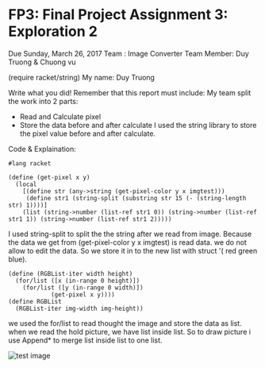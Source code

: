 # FP3: Final Project Assignment 3: Exploration 2
Due Sunday, March 26, 2017
Team : Image Converter
Team Member: Duy Truong & Chuong vu


(require racket/string)
My name: Duy Truong

Write what you did!
Remember that this report must include:
My team split the work into 2 parts:
 + Read and Calculate pixel
 + Store the data before and after calculate
I used the string library to store the pixel value before and after calculate.

Code & Explaination:

```Racket
#lang racket

(define (get-pixel x y)
  (local
    [(define str (any->string (get-pixel-color y x imgtest)))
     (define str1 (string-split (substring str 15 (- (string-length str) 1))))]
    (list (string->number (list-ref str1 0)) (string->number (list-ref str1 1)) (string->number (list-ref str1 2)))))

```

I used string-split to split the the string after we read from image. Because the data we get from (get-pixel-color y x imgtest) is read data. we do not allow to edit the data. So we store it in to the new list with struct '( red green blue).
```
(define (RGBList-iter width height)
  (for/list ([x (in-range 0 height)])
    (for/list ([y (in-range 0 width)])
            (get-pixel x y))))    
(define RGBList
  (RGBList-iter img-width img-height))
```
we used the for/list to read thought the image and store the data as list.
when we read the hold picture, we have list inside list. So to draw picture i use Append* to merge list inside list to one list.


![test image](/output.png?raw=true "output image")

<!-- Links -->
[FP1]: https://github.com/oplS17projects/FP1
[schedule]: https://github.com/oplS17projects/FP-Schedule
[markdown]: https://help.github.com/articles/markdown-basics/
[forking]: https://guides.github.com/activities/forking/
[ref-clone]: http://gitref.org/creating/#clone
[ref-commit]: http://gitref.org/basic/#commit
[ref-push]: http://gitref.org/remotes/#push
[pull-request]: https://help.github.com/articles/creating-a-pull-request
